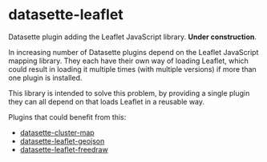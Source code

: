 # datasette-leaflet

Datasette plugin adding the Leaflet JavaScript library. **Under construction**.

In increasing number of Datasette plugins depend on the Leaflet JavaScript mapping library. They each have their own way of loading Leaflet, which could result in loading it multiple times (with multiple versions) if more than one plugin is installed.

This library is intended to solve this problem, by providing a single plugin they can all depend on that loads Leaflet in a reusable way.

Plugins that could benefit from this:

- [datasette-cluster-map](https://datasette.io/plugins/datasette-cluster-map)
- [datasette-leaflet-geojson](https://datasette.io/plugins/datasette-leaflet-geojson)
- [datasette-leaflet-freedraw](https://datasette.io/plugins/datasette-leaflet-freedraw)
